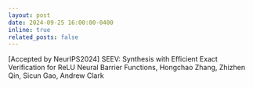 ```yaml
---
layout: post
date: 2024-09-25 16:00:00-0400
inline: true
related_posts: false
---
```


[Accepted by NeurIPS2024] SEEV: Synthesis with Efficient Exact Verification for ReLU Neural Barrier Functions, Hongchao Zhang, Zhizhen Qin, Sicun Gao, Andrew Clark 
